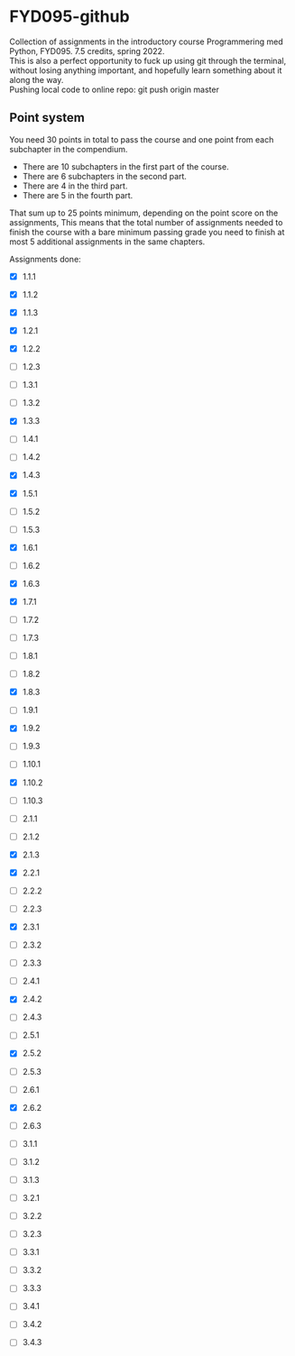 # FYD095-github
Collection of assignments in the introductory course Programmering med Python, FYD095. 7.5 credits, spring 2022.\
This is also a perfect opportunity to fuck up using git through the terminal, without losing anything important, and hopefully learn something about it along the way.\
Pushing local code to online repo: git push origin master

## Point system
You need 30 points in total to pass the course and one point from each subchapter in the compendium.

* There are 10 subchapters in the first part of the course.
* There are 6 subchapters in the second part.
* There are 4 in the third part.
* There are 5 in the fourth part.

That sum up to 25 points minimum, depending on the point score on the assignments, This means that the total number of assignments needed to finish the course with a bare minimum passing grade you need to finish at most 5 additional assignments in the same chapters.

Assignments done:

- [x] 1.1.1
- [x] 1.1.2
- [x] 1.1.3 

- [x] 1.2.1
- [x] 1.2.2
- [ ] 1.2.3 

- [ ] 1.3.1
- [ ] 1.3.2
- [x] 1.3.3 

- [ ] 1.4.1
- [ ] 1.4.2
- [x] 1.4.3 

- [x] 1.5.1
- [ ] 1.5.2
- [ ] 1.5.3

- [x] 1.6.1
- [ ] 1.6.2
- [x] 1.6.3 

- [x] 1.7.1
- [ ] 1.7.2
- [ ] 1.7.3

- [ ] 1.8.1
- [ ] 1.8.2
- [x] 1.8.3

- [ ] 1.9.1
- [x] 1.9.2
- [ ] 1.9.3

- [ ] 1.10.1
- [x] 1.10.2
- [ ] 1.10.3

- [ ] 2.1.1
- [ ] 2.1.2
- [x] 2.1.3 

- [x] 2.2.1
- [ ] 2.2.2
- [ ] 2.2.3 

- [x] 2.3.1
- [ ] 2.3.2
- [ ] 2.3.3 

- [ ] 2.4.1
- [x] 2.4.2
- [ ] 2.4.3 

- [ ] 2.5.1
- [x] 2.5.2
- [ ] 2.5.3 

- [ ] 2.6.1
- [x] 2.6.2
- [ ] 2.6.3

- [ ] 3.1.1
- [ ] 3.1.2
- [ ] 3.1.3 

- [ ] 3.2.1
- [ ] 3.2.2
- [ ] 3.2.3 

- [ ] 3.3.1
- [ ] 3.3.2
- [ ] 3.3.3 

- [ ] 3.4.1
- [ ] 3.4.2
- [ ] 3.4.3 